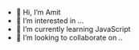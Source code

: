 - 👋 Hi, I’m Amit
- 👀 I’m interested in ...
- 🌱 I’m currently learning JavaScript
- 💞️ I’m looking to collaborate on ..


<!---
amitgoe2k/amitgoe2k is a ✨ special ✨ repository because its `README.md` (this file) appears on your GitHub profile.
You can click the Preview link to take a look at your changes.
--->
